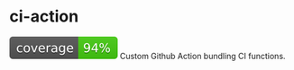 # ci-action
<a href="https://shields.io" target="_blank"><img src="https://github.com/cyberscan/ci-action/blob/badge/coverage.svg" alt="Coverage" /></a>
Custom Github Action bundling CI functions.
